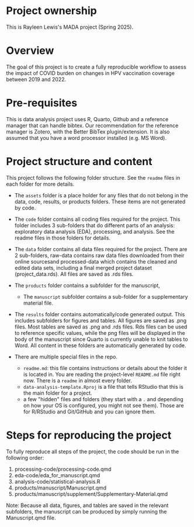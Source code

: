 # Project ownership
This is Rayleen Lewis's MADA project (Spring 2025).

# Overview

The goal of this project is to create a fully reproducible workflow to assess the impact of COVID burden on changes
in HPV vaccination coverage between 2019 and 2022.


# Pre-requisites

This is data analysis project uses R, Quarto, Github and a reference manager that can handle bibtex. Our recommendation for the reference manager is Zotero, with the Better BibTex plugin/extension. It is also assumed that you have a word processor installed (e.g. MS Word).


# Project structure and content

This project follows the following folder structure. See the `readme` files in each folder for more details.


* The `assets` folder is a place holder for any files that do not belong in the data, code, results, or products folders. These items are not generated by code. 

* The `code` folder contains all coding files required for the project. This folder includes 3 sub-folders that do different parts of an analysis: 
  exploratory data analysis (EDA), processing, and analysis. See the readme files in those folders for details.

* The `data` folder contains all data files required for the project. There are 2 sub-folders, raw-data contains raw data files
  downloaded from their online sourcesand processed-data which contains the cleaned and edited data sets, including a final
  merged project dataset (project_data.rds). All files are saved as .rds files.

* The `products` folder contains a subfolder for the manuscript, 
  - The  `manuscript` subfolder contains a sub-folder for a supplementary material file.

* The `results` folder contains automatically/code generated output. This includes subfolders for figures and tables. 
  All figures are saved as .png files. Most tables are saved as .png and .rds files. Rds files can be used to reference specific 
  values, while the png files will be displayed in the body of the manuscript since Quarto is currently unable to knit tables to 
  Word. All content in these folders are automatically generated by code. 


* There are multiple special files in the repo.
  * `readme.md`: this file contains instructions or details about the folder it
  is located in. You are reading the project-level `README.md` file right now. There is a `readme` in almost every folder.
  * `data-analysis-template.Rproj` is a file that tells RStudio that this is the main folder for a project. 
  * a few "hidden" files and folders (they start with a `.` and depending on how your OS is configured, you might not see them). Those are for R/RStudio and Git/GitHub and you can ignore them.

# Steps for reproducing the project

To fully reproduce all steps of the project, the code should be run in the following order:
1. processing-code/processing-code.qmd
2. eda-code/eda_for_manuscript.qmd
3. analysis-code/statistical-analysis.R
4. products/manuscript/Manuscript.qmd
5. products/manuscript/supplement/Supplementary-Material.qmd 

Note: Because all data, figures, and tables are saved in the relevant subfolders, the manuscript 
can be produced by simply running the Manuscript.qmd file.